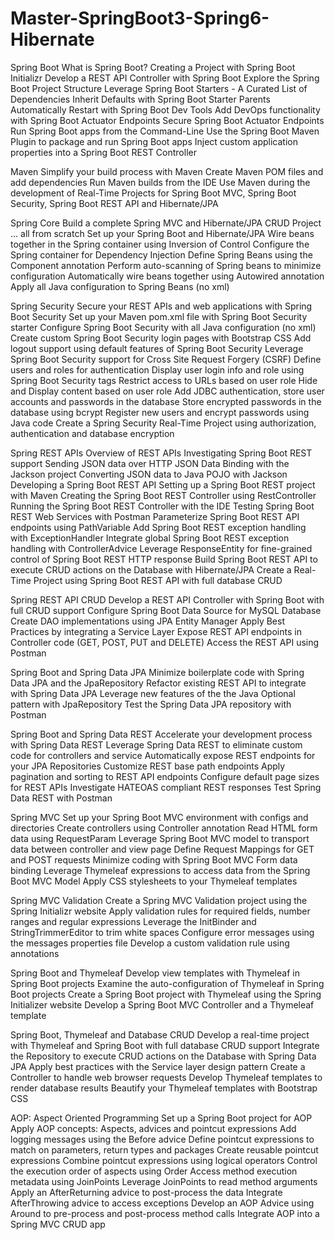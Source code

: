 # Master-SpringBoot3-Spring6-Hibernate

Spring Boot
What is Spring Boot?
Creating a Project with Spring Boot Initializr
Develop a REST API Controller with Spring Boot
Explore the Spring Boot Project Structure
Leverage Spring Boot Starters - A Curated List of Dependencies
Inherit Defaults with Spring Boot Starter Parents
Automatically Restart with Spring Boot Dev Tools
Add DevOps functionality with Spring Boot Actuator Endpoints
Secure Spring Boot Actuator Endpoints
Run Spring Boot apps from the Command-Line
Use the Spring Boot Maven Plugin to package and run Spring Boot apps
Inject custom application properties into a Spring Boot REST Controller

Maven
Simplify your build process with Maven
Create Maven POM files and add dependencies
Run Maven builds from the IDE
Use Maven during the development of Real-Time Projects for Spring Boot MVC, Spring Boot Security, Spring Boot REST API and Hibernate/JPA

Spring Core
Build a complete Spring MVC and Hibernate/JPA CRUD Project ... all from scratch
Set up your Spring Boot and Hibernate/JPA
Wire beans together in the Spring container using Inversion of Control
Configure the Spring container for Dependency Injection
Define Spring Beans using the Component annotation
Perform auto-scanning of Spring beans to minimize configuration
Automatically wire beans together using Autowired annotation
Apply all Java configuration to Spring Beans (no xml)

Spring Security
Secure your REST APIs and web applications with Spring Boot Security
Set up your Maven pom.xml file with Spring Boot Security starter
Configure Spring Boot Security with all Java configuration (no xml)
Create custom Spring Boot Security login pages with Bootstrap CSS
Add logout support using default features of Spring Boot Security
Leverage Spring Boot Security support for Cross Site Request Forgery (CSRF)
Define users and roles for authentication
Display user login info and role using Spring Boot Security tags
Restrict access to URLs based on user role
Hide and Display content based on user role
Add JDBC authentication, store user accounts and passwords in the database
Store encrypted passwords in the database using bcrypt
Register new users and encrypt passwords using Java code
Create a Spring Security Real-Time Project using authorization, authentication and database encryption

Spring REST APIs
Overview of REST APIs
Investigating Spring Boot REST support
Sending JSON data over HTTP
JSON Data Binding with the Jackson project
Converting JSON data to Java POJO with Jackson
Developing a Spring Boot REST API
Setting up a Spring Boot REST project with Maven
Creating the Spring Boot REST Controller using RestController
Running the Spring Boot REST Controller with the IDE
Testing Spring Boot REST Web Services with Postman
Parameterize Spring Boot REST API endpoints using PathVariable
Add Spring Boot REST exception handling with ExceptionHandler
Integrate global Spring Boot REST exception handling with ControllerAdvice
Leverage ResponseEntity for fine-grained control of Spring Boot REST HTTP response
Build Spring Boot REST API to execute CRUD actions on the Database with Hibernate/JPA
Create a Real-Time Project using Spring Boot REST API with full database CRUD

Spring REST API CRUD
Develop a REST API Controller with Spring Boot with full CRUD support
Configure Spring Boot Data Source for MySQL Database
Create DAO implementations using JPA Entity Manager
Apply Best Practices by integrating a Service Layer
Expose REST API endpoints in Controller code (GET, POST, PUT and DELETE)
Access the REST API using Postman

Spring Boot and Spring Data JPA
Minimize boilerplate code with Spring Data JPA and the JpaRepository
Refactor existing REST API to integrate with Spring Data JPA
Leverage new features of the the Java Optional pattern with JpaRepository
Test the Spring Data JPA repository with Postman


Spring Boot and Spring Data REST
Accelerate your development process with Spring Data REST
Leverage Spring Data REST to eliminate custom code for controllers and service
Automatically expose REST endpoints for your JPA Repositories
Customize REST base path endpoints
Apply pagination and sorting to REST API endpoints
Configure default page sizes for REST APIs
Investigate HATEOAS compliant REST responses
Test Spring Data REST with Postman

Spring MVC
Set up your Spring Boot MVC environment with configs and directories
Create controllers using Controller annotation
Read HTML form data using RequestParam
Leverage Spring Boot MVC model to transport data between controller and view page
Define Request Mappings for GET and POST requests
Minimize coding with Spring Boot MVC Form data binding
Leverage Thymeleaf expressions to access data from the Spring Boot MVC Model
Apply CSS stylesheets to your Thymeleaf templates

Spring MVC Validation
Create a Spring MVC Validation project using the Spring Initializr website
Apply validation rules for required fields, number ranges and regular expressions
Leverage the InitBinder and StringTrimmerEditor to trim white spaces
Configure error messages using the messages properties file
Develop a custom validation rule using annotations

Spring Boot and Thymeleaf
Develop view templates with Thymeleaf in Spring Boot projects
Examine the auto-configuration of Thymeleaf in Spring Boot projects
Create a Spring Boot project with Thymeleaf using the Spring Initializer website
Develop a Spring Boot MVC Controller and a Thymeleaf template

Spring Boot, Thymeleaf and Database CRUD
Develop a real-time project with Thymeleaf and Spring Boot with full database CRUD support
Integrate the Repository to execute CRUD actions on the Database with Spring Data JPA
Apply best practices with the Service layer design pattern
Create a Controller to handle web browser requests
Develop Thymeleaf templates to render database results
Beautify your Thymeleaf templates with Bootstrap CSS

AOP: Aspect Oriented Programming
Set up a Spring Boot project for AOP
Apply AOP concepts: Aspects, advices and pointcut expressions
Add logging messages using the Before advice
Define pointcut expressions to match on parameters, return types and packages
Create reusable pointcut expressions
Combine pointcut expressions using logical operators
Control the execution order of aspects using Order
Access method execution metadata using JoinPoints
Leverage JoinPoints to read method arguments
Apply an AfterReturning advice to post-process the data
Integrate AfterThrowing advice to access exceptions
Develop an AOP Advice using Around to pre-process and post-process method calls
Integrate AOP into a Spring MVC CRUD app
